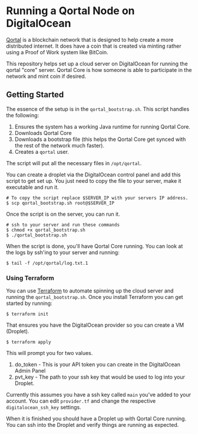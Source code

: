 # Running a Qortal Node on DigitalOcean

[Qortal](https://qortal.org) is a blockchain network that is designed to help create a more distributed internet. It does have a coin that is created via minting rather using a Proof of Work system like BitCoin.

This repository helps set up a cloud server on DigitalOcean for running the qortal "core" server. Qortal Core is how someone is able to participate in the network and mint coin if desired.

## Getting Started

The essence of the setup is in the `qortal_bootstrap.sh`. This script handles the following:

1. Ensures the system has a working Java runtime for running Qortal Core.
1. Downloads Qortal Core
1. Downloads a bootstrap file (this helps the Qortal Core get synced with the rest of the network much faster).
1. Creates a `qortal` user.

The script will put all the necessary files in `/opt/qortal`.

You can create a droplet via the DigitalOcean control panel and add this script to get set up. You just need to copy the file to your server, make it executable and run it.

```
# To copy the script replace $SERVER_IP with your servers IP address.
$ scp qortal_bootstrap.sh root@$SERVER_IP
```

Once the script is on the server, you can run it.

```
# ssh to your server and run these commands
$ chmod +x qortal_bootstrap.sh
$ ./qortal_bootstrap.sh
```

When the script is done, you'll have Qortal Core running. You can look at the logs by ssh'ing to your server and running:

```
$ tail -f /opt/qortal/log.txt.1
```

### Using Terraform

You can use [Terraform](https://www.terraform.io/) to automate spinning up the cloud server and running the `qortal_bootstrap.sh`. Once you install Terraform you can get started by running:

```
$ terraform init
```

That ensures you have the DigitalOcean provider so you can create a VM (Droplet).

```
$ terraform apply
```

This will prompt you for two values.

1. do_token - This is your API token you can create in the DigitalOcean Admin Panel
2. pvt_key - The path to your ssh key that would be used to log into your Droplet.

Currently this assumes you have a ssh key called `main` you've added to your account. You can edit `provider.tf` and change the respective `digitalocean_ssh_key` settings.

When it is finished you should have a Droplet up with Qortal Core running. You can ssh into the Droplet and verify things are running as expected.
